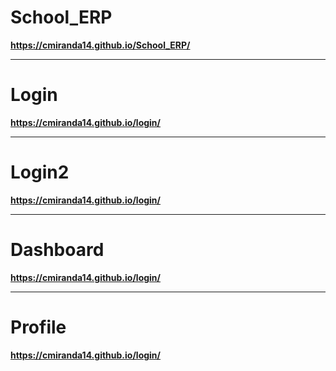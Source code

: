 # School_ERP

**https://cmiranda14.github.io/School_ERP/**

----------------------------------------------------------------

# Login

**https://cmiranda14.github.io/login/**

----------------------------------------------------------------

# Login2

**https://cmiranda14.github.io/login/**

----------------------------------------------------------------

# Dashboard

**https://cmiranda14.github.io/login/**

----------------------------------------------------------------

# Profile

**https://cmiranda14.github.io/login/**


